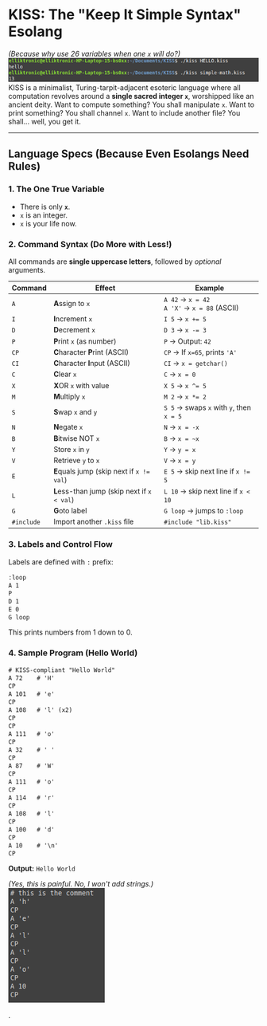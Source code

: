 

# **KISS: The "Keep It Simple Syntax" Esolang**  
*(Because why use 26 variables when one `x` will do?)*  
![screenshot](https://github.com/elrt/KISS-lang/blob/20c13b8220e37171ba0fded7e8745d203699ad5e/screenshots/2025-06-08_19-08.png)
KISS is a minimalist, Turing-tarpit-adjacent esoteric language where all computation revolves around a **single sacred integer `x`**, worshipped like an ancient deity. Want to compute something? You shall manipulate `x`. Want to print something? You shall channel `x`. Want to include another file? You shall... well, you get it.

---

## **Language Specs (Because Even Esolangs Need Rules)**  

### **1. The One True Variable**  
- There is only **`x`**.  
- `x` is an integer.  
- `x` is your life now.  

### **2. Command Syntax (Do More with Less!)**  
All commands are **single uppercase letters**, followed by *optional* arguments.  

| Command | Effect | Example |  
|---------|--------|---------|  
| `A` | **A**ssign to `x` | `A 42` → `x = 42` <br> `A 'X'` → `x = 88` (ASCII) |  
| `I` | **I**ncrement `x` | `I 5` → `x += 5` |  
| `D` | **D**ecrement `x` | `D 3` → `x -= 3` |  
| `P` | **P**rint `x` (as number) | `P` → Output: `42` |  
| `CP` | **C**haracter **P**rint (ASCII) | `CP` → If `x=65`, prints `'A'` |  
| `CI` | **C**haracter **I**nput (ASCII) | `CI` → `x = getchar()` |  
| `C` | **C**lear `x` | `C` → `x = 0` |  
| `X` | **X**OR `x` with value | `X 5` → `x ^= 5` |  
| `M` | **M**ultiply `x` | `M 2` → `x *= 2` |  
| `S` | **S**wap `x` and `y` | `S 5` → swaps `x` with `y`, then `x = 5` |  
| `N` | **N**egate `x` | `N` → `x = -x` |  
| `B` | **B**itwise NOT `x` | `B` → `x = ~x` |  
| `Y` | Store `x` in `y` | `Y` → `y = x` |  
| `V` | Retrieve `y` to `x` | `V` → `x = y` |  
| `E` | **E**quals jump (skip next if `x != val`) | `E 5` → skip next line if `x != 5` |  
| `L` | **L**ess-than jump (skip next if `x < val`) | `L 10` → skip next line if `x < 10` |  
| `G` | **G**oto label | `G loop` → jumps to `:loop` |  
| `#include` | Import another `.kiss` file | `#include "lib.kiss"` |  

### **3. Labels and Control Flow**  
Labels are defined with `:` prefix:  
```plaintext
:loop
A 1
P
D 1
E 0
G loop
```
This prints numbers from 1 down to 0.

### **4. Sample Program (Hello World)**  
```plaintext
# KISS-compliant "Hello World"
A 72    # 'H'
CP
A 101   # 'e'
CP
A 108   # 'l' (x2)
CP
CP
A 111   # 'o'
CP
A 32    # ' '
CP
A 87    # 'W'
CP
A 111   # 'o'
CP
A 114   # 'r'
CP
A 108   # 'l'
CP
A 100   # 'd'
CP
A 10    # '\n'
CP
```
**Output:** `Hello World`  

*(Yes, this is painful. No, I won't add strings.)*  
![screenshot](https://github.com/elrt/KISS-lang/blob/b94a79762733243ec9be9a9e00c1bb8128e3115a/screenshots/2025-06-08_19-29.png)

.
